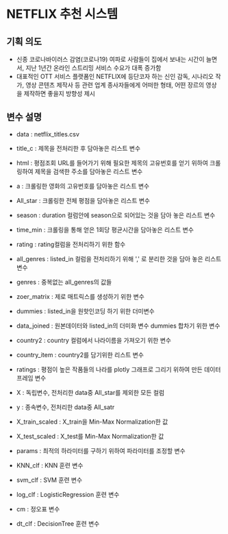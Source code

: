 # NETFLIX 추천 시스템 

## 기획 의도
- 신종 코로나바이러스 감염(코로나19) 여파로 사람들이 집에서 보내는 시간이 늘면서, 지난  1년간 온라인 스트리밍 서비스 수요가 대폭 증가함
- 대표적인 OTT 서비스 플랫폼인 NETFLIX에 등단코자 하는 신인 감독, 시나리오 작가, 영상 콘텐츠 제작사 등 관련 업계 종사자들에게 어떠한 형태, 어떤 장르의 영상을 제작하면 좋을지 방향성 제시

## 변수 설명 
- data : netflix_titles.csv
- title_c : 제목을 전처리한 후 담아놓은 리스트 변수
- html : 평점조회 URL를 들어가기 위해 필요한 제목의 고유번호를 얻기 위하여 크롤링하여 제목을 검색한 주소를 담아놓은 리스트 변수
- a : 크롤링한 영화의 고유번호를 담아놓은 리스트 변수
- All_star : 크롤링한 전체 평점을 담아놓은 리스트 변수 
- season : duration 컬럼안에 season으로 되어있는 것을 담아 놓은 리스트 변수
- time_min : 크롤링을 통해 얻은 1회당 평균시간을 담아놓은 리스트 변수
- rating : rating컬럼을 전처리하기 위한 함수
- all_genres : listed_in 컬럼을 전처리하기 위해 ',' 로 분리한 것을 담아 놓은 리스트 변수
- genres : 중복없는 all_genres의 값들
- zoer_matrix : 제로 매트릭스를 생성하기 위한 변수 
- dummies : listed_in을 원핫인코딩 하기 위한 더미변수
- data_joined : 원본데이터와 listed_in의 더미화 변수 dummies 합차기 위한 변수  
- country2 : country 컬럼에서 나라이름을 가져오기 위한 변수
- country_item : country2를 담기위한 리스트 변수
- ratings : 평점이 높은 작품들의 나라를 plotly 그래프로 그리기 위하여 만든 데이터프레임 변수 

- X : 독립변수, 전처리한 data중 All_star를 제외한 모든 컬럼
- y : 종속변수, 전처리한 data중 All_satr
- X_train_scaled : X_train을 Min-Max Normalization한 값
- X_test_scaled : X_test를 Min-Max Normalization한 값
- params : 최적의 하라미터를 구하기 위하여 파라미터를 조정할 변수
- KNN_clf : KNN 훈련 변수
- svm_clf : SVM 훈련 변수
- log_clf : LogisticRegression 훈련 변수
- cm : 정오표 변수 
- dt_clf : DecisionTree 훈련 변수 


